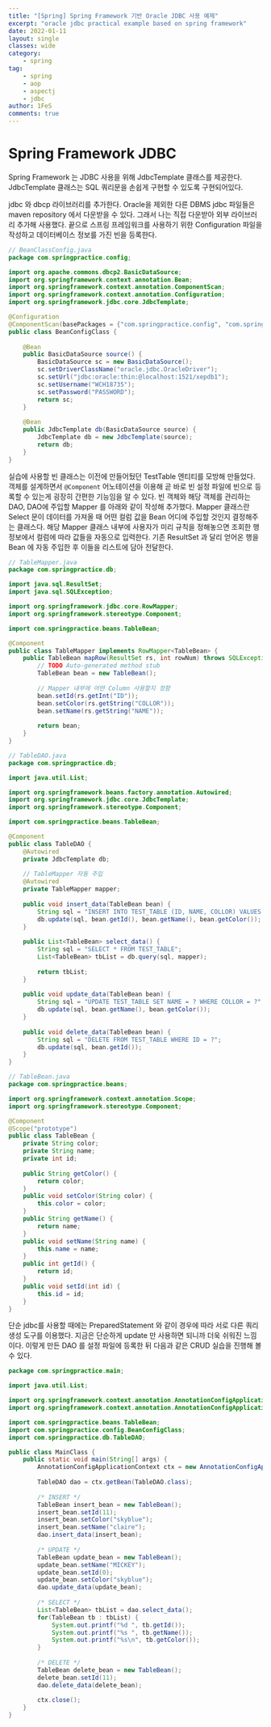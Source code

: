 ```yaml
---
title: "[Spring] Spring Framework 기반 Oracle JDBC 사용 예제"
excerpt: "oracle jdbc practical example based on spring framework"
date: 2022-01-11
layout: single
classes: wide
category:
    - spring
tag:
    - spring
    - aop
    - aspectj
    - jdbc
author: 1FeS
comments: true
---
```


# Spring Framework JDBC

Spring Framework 는 JDBC 사용을 위해 JdbcTemplate 클래스를 제공한다. JdbcTemplate 클래스는 SQL 쿼리문을 손쉽게 구현할 수 있도록 구현되어있다.

jdbc 와 dbcp 라이브러리를 추가한다. Oracle을 제외한 다른 DBMS jdbc 파일들은 maven repository 에서 다운받을 수 있다. 그래서 나는 직접 다운받아 외부 라이브러리 추가해 사용했다. 끝으로 스프링 프레임워크를 사용하기 위한 Configuration 파일을 작성하고 데이터베이스 정보를 가진 빈을 등록한다.

```java
// BeanClassConfig.java
package com.springpractice.config;

import org.apache.commons.dbcp2.BasicDataSource;
import org.springframework.context.annotation.Bean;
import org.springframework.context.annotation.ComponentScan;
import org.springframework.context.annotation.Configuration;
import org.springframework.jdbc.core.JdbcTemplate;

@Configuration
@ComponentScan(basePackages = {"com.springpractice.config", "com.springpractice.db"})
public class BeanConfigClass {
	
	@Bean
	public BasicDataSource source() {
		BasicDataSource sc = new BasicDataSource();	
		sc.setDriverClassName("oracle.jdbc.OracleDriver");
		sc.setUrl("jdbc:oracle:thin:@localhost:1521/xepdb1");
		sc.setUsername("WCH18735");
		sc.setPassword("PASSWORD");
		return sc;
	}
	
	@Bean
	public JdbcTemplate db(BasicDataSource source) {
		JdbcTemplate db = new JdbcTemplate(source);
		return db;
	}
}

```

실습에 사용할 빈 클래스는 이전에 만들어뒀던 TestTable 엔티티를 모방해 만들었다. 객체를 설계하면서 `@Component` 어노테이션을 이용해 곧 바로 빈 설정 파일에 빈으로 등록할 수 있는게 굉장히 간편한 기능임을 알 수 있다. 빈 객체와 해당 객체를 관리하는 DAO, DAO에 주입할 Mapper 를 아래와 같이 작성해 추가했다. Mapper 클래스란 Select 문이 데이터를 가져올 때 어떤 컬럼 값을 Bean 어디에 주입할 것인지 결정해주는 클래스다. 해당 Mapper 클래스 내부에 사용자가 미리 규칙을 정해놓으면 조회한 행 정보에서 컬럼에 따라 값들을 자동으로 입력한다. 기존 ResultSet 과 달리 얻어온 행을 Bean 에 자동 주입한 후 이들을 리스트에 담아 전달한다.

```java
// TableMapper.java
package com.springpractice.db;

import java.sql.ResultSet;
import java.sql.SQLException;

import org.springframework.jdbc.core.RowMapper;
import org.springframework.stereotype.Component;

import com.springpractice.beans.TableBean;

@Component
public class TableMapper implements RowMapper<TableBean> {
	public TableBean mapRow(ResultSet rs, int rowNum) throws SQLException {
		// TODO Auto-generated method stub
		TableBean bean = new TableBean();
		
		// Mapper 내부에 어떤 Column 사용할지 정함
		bean.setId(rs.getInt("ID"));
		bean.setColor(rs.getString("COLLOR"));
		bean.setName(rs.getString("NAME"));
		
		return bean;
	}
}
```

```java
// TableDAO.java
package com.springpractice.db;

import java.util.List;

import org.springframework.beans.factory.annotation.Autowired;
import org.springframework.jdbc.core.JdbcTemplate;
import org.springframework.stereotype.Component;

import com.springpractice.beans.TableBean;

@Component
public class TableDAO {
	@Autowired
	private JdbcTemplate db;
	
	// TableMapper 자동 주입
	@Autowired
	private TableMapper mapper;
	
	public void insert_data(TableBean bean) {
		String sql = "INSERT INTO TEST_TABLE (ID, NAME, COLLOR) VALUES (?, ?, ?)";
		db.update(sql, bean.getId(), bean.getName(), bean.getColor());
	}
	
	public List<TableBean> select_data() {
		String sql = "SELECT * FROM TEST_TABLE";
		List<TableBean> tbList = db.query(sql, mapper);
		
		return tbList;
	}
	
	public void update_data(TableBean bean) {
		String sql = "UPDATE TEST_TABLE SET NAME = ? WHERE COLLOR = ?";
		db.update(sql, bean.getName(), bean.getColor());
	}
	
	public void delete_data(TableBean bean) {
		String sql = "DELETE FROM TEST_TABLE WHERE ID = ?";
		db.update(sql, bean.getId());
	}
}

```

```java
// TableBean.java
package com.springpractice.beans;

import org.springframework.context.annotation.Scope;
import org.springframework.stereotype.Component;

@Component
@Scope("prototype")
public class TableBean {
	private String color;
	private String name;
	private int id;
	
	public String getColor() {
		return color;
	}
	public void setColor(String color) {
		this.color = color;
	}
	public String getName() {
		return name;
	}
	public void setName(String name) {
		this.name = name;
	}
	public int getId() {
		return id;
	}
	public void setId(int id) {
		this.id = id;
	}
}
```

단순 jdbc를 사용할 때에는 PreparedStatement 와 같이 경우에 따라 서로 다른 쿼리 생성 도구를 이용했다. 지금은 단순하게 update 만 사용하면 되니까 더욱 쉬워진 느낌이다. 이렇게 만든 DAO 를 설정 파일에 등록한 뒤 다음과 같은 CRUD 실습을 진행해 볼 수 있다.

```java
package com.springpractice.main;

import java.util.List;

import org.springframework.context.annotation.AnnotationConfigApplicationContext;
import org.springframework.context.annotation.AnnotationConfigApplicationContextExtensionsKt;

import com.springpractice.beans.TableBean;
import com.springpractice.config.BeanConfigClass;
import com.springpractice.db.TableDAO;

public class MainClass {
	public static void main(String[] args) {
		AnnotationConfigApplicationContext ctx = new AnnotationConfigApplicationContext(BeanConfigClass.class);
		
		TableDAO dao = ctx.getBean(TableDAO.class);
		
		/* INSERT */
		TableBean insert_bean = new TableBean();
		insert_bean.setId(11);
		insert_bean.setColor("skyblue");
		insert_bean.setName("claire");
		dao.insert_data(insert_bean);
		
		/* UPDATE */
		TableBean update_bean = new TableBean();
		update_bean.setName("MICKEY");
		update_bean.setId(0);
		update_bean.setColor("skyblue");
		dao.update_data(update_bean);
		
		/* SELECT */
		List<TableBean> tbList = dao.select_data();
		for(TableBean tb : tbList) {
			System.out.printf("%d ", tb.getId());
			System.out.printf("%s ", tb.getName());
			System.out.printf("%s\n", tb.getColor());
		}
		
		/* DELETE */
		TableBean delete_bean = new TableBean();
		delete_bean.setId(11);
		dao.delete_data(delete_bean);
		
		ctx.close();
	}
}
```
